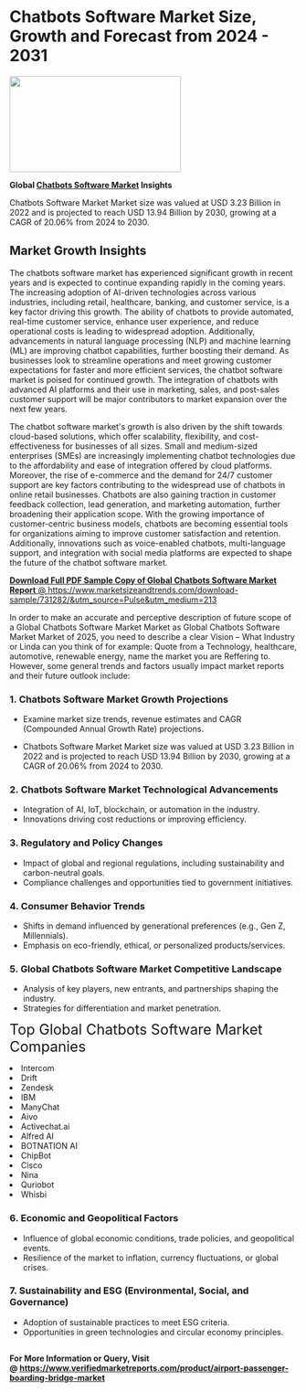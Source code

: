 <H1>Chatbots Software Market Size, Growth and Forecast from 2024 - 2031</H1><img class="aligncenter size-medium wp-image-584254" src="https://thirdeyenews.in/wp-content/uploads/2024/09/Global-Market-Research-300x168.jpeg" alt="" width="300" height="168" /><p><strong>Global&nbsp;<a href="https://www.marketsizeandtrends.com/download-sample/731282/&amp;utm_source=Pulse&amp;utm_medium=213">Chatbots Software Market</a> Insights</strong></p><p>Chatbots Software Market Market size was valued at USD 3.23 Billion in 2022 and is projected to reach USD 13.94 Billion by 2030, growing at a CAGR of 20.06% from 2024 to 2030.</p><p><h2>Market Growth Insights</h2> <p>The chatbots software market has experienced significant growth in recent years and is expected to continue expanding rapidly in the coming years. The increasing adoption of AI-driven technologies across various industries, including retail, healthcare, banking, and customer service, is a key factor driving this growth. The ability of chatbots to provide automated, real-time customer service, enhance user experience, and reduce operational costs is leading to widespread adoption. Additionally, advancements in natural language processing (NLP) and machine learning (ML) are improving chatbot capabilities, further boosting their demand. As businesses look to streamline operations and meet growing customer expectations for faster and more efficient services, the chatbot software market is poised for continued growth. The integration of chatbots with advanced AI platforms and their use in marketing, sales, and post-sales customer support will be major contributors to market expansion over the next few years.</p> <p><a href="#"></a></p> <p>The chatbot software market's growth is also driven by the shift towards cloud-based solutions, which offer scalability, flexibility, and cost-effectiveness for businesses of all sizes. Small and medium-sized enterprises (SMEs) are increasingly implementing chatbot technologies due to the affordability and ease of integration offered by cloud platforms. Moreover, the rise of e-commerce and the demand for 24/7 customer support are key factors contributing to the widespread use of chatbots in online retail businesses. Chatbots are also gaining traction in customer feedback collection, lead generation, and marketing automation, further broadening their application scope. With the growing importance of customer-centric business models, chatbots are becoming essential tools for organizations aiming to improve customer satisfaction and retention. Additionally, innovations such as voice-enabled chatbots, multi-language support, and integration with social media platforms are expected to shape the future of the chatbot software market.</p> <p><a href="#"></p><p><span class=""><strong>Download Full PDF Sample Copy of Global Chatbots Software Market Report</strong> @ <a href="https://www.marketsizeandtrends.com/download-sample/731282/&amp;utm_source=Pulse&amp;utm_medium=213" target="_blank">https://www.marketsizeandtrends.com/download-sample/731282/&amp;utm_source=Pulse&amp;utm_medium=213</a></span></p><p>In order to make an accurate and perceptive description of future scope of a Global&nbsp;Chatbots Software Market Market as Global&nbsp;Chatbots Software Market Market of 2025, you need to describe a clear Vision &ndash; What Industry or Linda can you think of for example: Quote from a Technology, healthcare, automotive, renewable energy, name the market you are Reffering to. However, some general trends and factors usually impact market reports and their future outlook include:</p><h3>1.&nbsp;<strong>Chatbots Software Market Growth Projections</strong></h3><ul><li>Examine market size trends, revenue estimates and CAGR (Compounded Annual Growth Rate) projections.</li><li><p>Chatbots Software Market Market size was valued at USD 3.23 Billion in 2022 and is projected to reach USD 13.94 Billion by 2030, growing at a CAGR of 20.06% from 2024 to 2030.</p></li></ul><h3>2.&nbsp;<strong>Chatbots Software Market Technological Advancements</strong></h3><ul><li>Integration of AI, IoT, blockchain, or automation in the industry.</li><li>Innovations driving cost reductions or improving efficiency.</li></ul><h3>3.&nbsp;<strong>Regulatory and Policy Changes</strong></h3><ul><li>Impact of global and regional regulations, including sustainability and carbon-neutral goals.</li><li>Compliance challenges and opportunities tied to government initiatives.</li></ul><h3>4.&nbsp;<strong>Consumer Behavior Trends</strong></h3><ul><li>Shifts in demand influenced by generational preferences (e.g., Gen Z, Millennials).</li><li>Emphasis on eco-friendly, ethical, or personalized products/services.</li></ul><h3>5.&nbsp;<strong>Global Chatbots Software Market Competitive Landscape</strong></h3><ul><li>Analysis of key players, new entrants, and partnerships shaping the industry.</li><li>Strategies for differentiation and market penetration.</li></ul><p data-pm-slice="1 1 []"><span style="color: inherit; font-family: inherit; font-size: 25px;">Top Global Chatbots Software Market Companies</span></p><div class="" data-test-id=""><p><li>Intercom</li><li> Drift</li><li> Zendesk</li><li> IBM</li><li> ManyChat</li><li> Aivo</li><li> Activechat.ai</li><li> Alfred AI</li><li> BOTNATION AI</li><li> ChipBot</li><li> Cisco</li><li> Nina</li><li> Quriobot</li><li> Whisbi</li></p></div><h3>6.&nbsp;<strong>Economic and Geopolitical Factors</strong></h3><ul><li>Influence of global economic conditions, trade policies, and geopolitical events.</li><li>Resilience of the market to inflation, currency fluctuations, or global crises.</li></ul><h3>7.&nbsp;<strong>Sustainability and ESG (Environmental, Social, and Governance)</strong></h3><ul><li>Adoption of sustainable practices to meet ESG criteria.</li><li>Opportunities in green technologies and circular economy principles.</li></ul><h2><strong style="font-size: 14px;">For More Information or Query, Visit @&nbsp;</strong><a style="background-color: #ffffff; font-size: 14px;" href="https://www.marketsizeandtrends.com/report/chatbots-software-market/" target="_blank">https://www.verifiedmarketreports.com/product/airport-passenger-boarding-bridge-market</a></h2>
